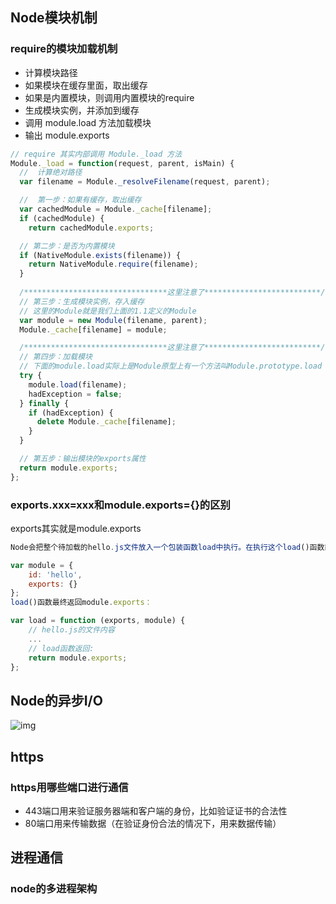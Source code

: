 ## Node模块机制

### require的模块加载机制



- 计算模块路径
- 如果模块在缓存里面，取出缓存
- 如果是内置模块，则调用内置模块的require
- 生成模块实例，并添加到缓存
- 调用 module.load 方法加载模块
- 输出 module.exports 



```js
// require 其实内部调用 Module._load 方法
Module._load = function(request, parent, isMain) {
  //  计算绝对路径
  var filename = Module._resolveFilename(request, parent);

  //  第一步：如果有缓存，取出缓存
  var cachedModule = Module._cache[filename];
  if (cachedModule) {
    return cachedModule.exports;

  // 第二步：是否为内置模块
  if (NativeModule.exists(filename)) {
    return NativeModule.require(filename);
  }
  
  /********************************这里注意了**************************/
  // 第三步：生成模块实例，存入缓存
  // 这里的Module就是我们上面的1.1定义的Module
  var module = new Module(filename, parent);
  Module._cache[filename] = module;

  /********************************这里注意了**************************/
  // 第四步：加载模块
  // 下面的module.load实际上是Module原型上有一个方法叫Module.prototype.load
  try {
    module.load(filename);
    hadException = false;
  } finally {
    if (hadException) {
      delete Module._cache[filename];
    }
  }

  // 第五步：输出模块的exports属性
  return module.exports;
};
```



### exports.xxx=xxx和module.exports={}的区别

exports其实就是module.exports



```js
Node会把整个待加载的hello.js文件放入一个包装函数load中执行。在执行这个load()函数前，Node准备好了module变量：

var module = {
    id: 'hello',
    exports: {}
};
load()函数最终返回module.exports：

var load = function (exports, module) {
    // hello.js的文件内容
    ...
    // load函数返回:
    return module.exports;
};

```



## Node的异步I/O

![img](https://user-gold-cdn.xitu.io/2019/7/19/16c091766912eef7?imageslim)



## https



### https用哪些端口进行通信

- 443端口用来验证服务器端和客户端的身份，比如验证证书的合法性
- 80端口用来传输数据（在验证身份合法的情况下，用来数据传输）



## 进程通信

### node的多进程架构

